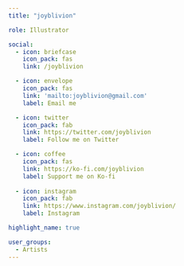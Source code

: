 ```yaml
---
title: "joyblivion"

role: Illustrator

social:
  - icon: briefcase
    icon_pack: fas
    link: /joyblivion

  - icon: envelope
    icon_pack: fas
    link: 'mailto:joyblivion@gmail.com'
    label: Email me

  - icon: twitter
    icon_pack: fab
    link: https://twitter.com/joyblivion
    label: Follow me on Twitter

  - icon: coffee
    icon_pack: fas
    link: https://ko-fi.com/joyblivion
    label: Support me on Ko-fi
    
  - icon: instagram
    icon_pack: fab
    link: https://www.instagram.com/joyblivion/
    label: Instagram

highlight_name: true

user_groups:
  - Artists
---
```

